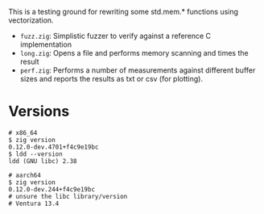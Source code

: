 This is a testing ground for rewriting some std.mem.* functions using
vectorization.

 - `fuzz.zig`: Simplistic fuzzer to verify against a reference C implementation
 - `long.zig`: Opens a file and performs memory scanning and times the result
 - `perf.zig`: Performs a number of measurements against different buffer sizes and
           reports the results as txt or csv (for plotting).

# Versions


```
# x86_64
$ zig version
0.12.0-dev.4701+f4c9e19bc
$ ldd --version
ldd (GNU libc) 2.38
```

```
# aarch64
$ zig version
0.12.0-dev.244+f4c9e19bc
# unsure the libc library/version
# Ventura 13.4
```
